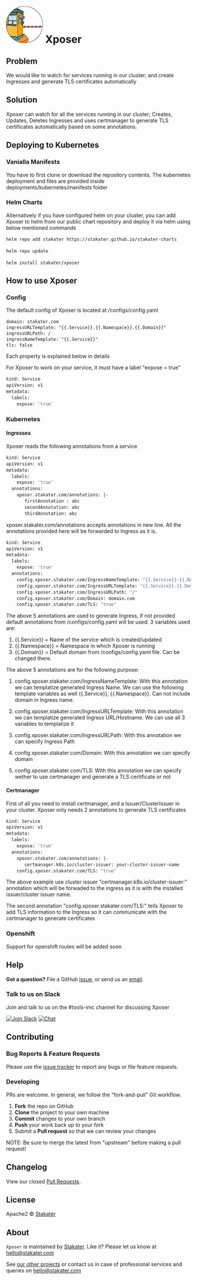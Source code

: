 # ![](assets/web/xposer-round-100px.png) Xposer

## Problem
We would like to watch for services running in our cluster; and create Ingresses and generate TLS certificates automatically

## Solution

Xposer can watch for all the services running in our cluster; Creates, Updates, Deletes Ingresses and uses certmanager to generate TLS certificates automatically based on some annotations.

## Deploying to Kubernetes

### Vanialla Manifests

You have to first clone or download the repository contents. The kubernetes deployment and files are provided inside deployments/kubernetes/manifests folder

### Helm Charts

Alternatively if you have configured helm on your cluster, you can add Xposer to helm from our public chart repository and deploy it via helm using below mentioned commands

```
helm repo add stakater https://stakater.github.io/stakater-charts

helm repo update

helm install stakater/xposer
```

## How to use Xposer

### Config
The default config of Xposer is located at /configs/config.yaml

```
domain: stakater.com
ingressURLTemplate: "{{.Service}}.{{.Namespace}}.{{.Domain}}"
ingressURLPath: /
ingressNameTemplate: "{{.Service}}"
tls: false
```

Each property is explained below in details

For Xposer to  work on your service, it must have a label "expose = true"

```bash
kind: Service
apiVersion: v1
metadata:
  labels:
    expose: 'true'
```

### Kubernetes

#### Ingresses

Xposer reads the following annotations from a service
```bash
kind: Service
apiVersion: v1
metadata:
  labels:
    expose: 'true'
  annotations:
    xposer.stakater.com/annotations: |-
       firstAnnotation : abc
       secondAnnotation: abc
       thirdAnnotation: abc
```
xposer.stakater.com/annotations accepts annotations in new line. All the annotations provided here will be forwarded to Ingress as it is.

```bash
kind: Service
apiVersion: v1
metadata:
  labels:
    expose: 'true'
  annotations:
    config.xposer.stakater.com/IngressNameTemplate: "{{.Service}}-{{.Namespace}}"
    config.xposer.stakater.com/IngressURLTemplate: "{{.Service}}.{{.Domain}}"
    config.xposer.stakater.com/IngressURLPath: "/"
    config.xposer.stakater.com/Domain: domain.com
    config.xposer.stakater.com/TLS: "true"
```
The above 5 annotations are used to generate Ingress, if not provided default annotations from /configs/config.yaml will be used. 3 variables used are:
1. {{.Service}} = Name of the service which is created/updated
2. {{.Namespace}} = Namespace in which Xposer is running
3. {{.Domain}} = Default domain from /configs/config.yaml file. Can be changed there.

The above 5 annotations are for the following purpose:

1. config.xposer.stakater.com/IngressNameTemplate: With this annotation we can templatize generated Ingress Name. We can use the following template variables as well {{.Service}}, {{.Namespace}}. Can not include domain in Ingress name.

2. config.xposer.stakater.com/IngressURLTemplate: With this annotation we can templatize generated Ingress URL/Hostname. We can use all 3 variables to templatize it

3. config.xposer.stakater.com/IngressURLPath: With this annotation we can specify Ingress Path

4. config.xposer.stakater.com/Domain: With this annotation we can specify domain

5. config.xposer.stakater.com/TLS: With this annotation we can specify wether to use certmanager and generate a TLS certificate or not

#### Certmanager

First of all you need to install certmanager, and a Issuer/ClusterIssuer in your cluster. Xposer only needs 2 annotations to generate TLS certificates

```bash
kind: Service
apiVersion: v1
metadata:
  labels:
    expose: 'true'
  annotations:
    xposer.stakater.com/annotations: |-
       certmanager.k8s.io/cluster-issuer: your-cluster-issuer-name
    config.xposer.stakater.com/TLS: "true"
```
The above example use cluster issuer "certmanager.k8s.io/cluster-issuer:" annotation which will be forwaded to the ingress as it is with the installed issuer/cluster issuer name. 

The second annotation "config.xposer.stakater.com/TLS:" tells Xposer to add TLS information to the Ingress so it can communicate with the certmanager to generate certificates

### Openshift

Support for openshift routes will be added soon

## Help

**Got a question?**
File a GitHub [issue](https://github.com/stakater/Xposer/issues), or send us an [email](mailto:stakater@gmail.com).

### Talk to us on Slack
Join and talk to us on the #tools-imc channel for discussing Xposer

[![Join Slack](https://stakater.github.io/README/stakater-join-slack-btn.png)](https://stakater-slack.herokuapp.com/)
[![Chat](https://stakater.github.io/README/stakater-chat-btn.png)](https://stakater.slack.com/messages/CAN960CTG/)

## Contributing

### Bug Reports & Feature Requests

Please use the [issue tracker](https://github.com/stakater/Xposer/issues) to report any bugs or file feature requests.

### Developing

PRs are welcome. In general, we follow the "fork-and-pull" Git workflow.

 1. **Fork** the repo on GitHub
 2. **Clone** the project to your own machine
 3. **Commit** changes to your own branch
 4. **Push** your work back up to your fork
 5. Submit a **Pull request** so that we can review your changes

NOTE: Be sure to merge the latest from "upstream" before making a pull request!

## Changelog

View our closed [Pull Requests](https://github.com/stakater/Xposer/pulls?q=is%3Apr+is%3Aclosed).

## License

Apache2 © [Stakater](http://stakater.com)

## About

`Xposer` is maintained by [Stakater][website]. Like it? Please let us know at <hello@stakater.com>

See [our other projects][community]
or contact us in case of professional services and queries on <hello@stakater.com>

  [website]: http://stakater.com/
  [community]: https://github.com/stakater/